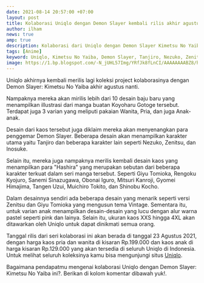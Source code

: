 ```yaml
---
date: 2021-08-14 20:57:00 +07:00
layout: post
title: Kolaborasi Uniqlo dengan Demon Slayer kembali rilis akhir agustus
author: ilham
news: true
amp: true
description: Kolaborasi dari Uniqlo dengan Demon Slayer Kimetsu No Yaiba kembali rilis akhir agustus nanti. Desain baju terbaru dari kolaborasi dapat dilihat disini.
tags: [Anime]
keyword: Uniqlo, Kimetsu No Yaiba, Demon Slayer, Tanjiro, Nezuko, Zenitsu, Inosuke, Giyu Tomioka, Rengoku Kyojuro, Sanemi Sinazugawa, Obonai Iguro, Mitsuri Kanroji, Gyomei Himajima, Tangen Uzui, Muichiro Tokito, Shinobu Kocho
image: https://1.bp.blogspot.com/-N_jUHL57Img/YRfJk8fLnCI/AAAAAAAABZ8/hNHQ1OpaoZcAj8HmriVTe3NWey7POMw4wCLcBGAsYHQ/s0/sketch1628948803220.png
---
```

Uniqlo akhirnya kembali merilis lagi koleksi project kolaborasinya dengan Demon Slayer: Kimetsu No Yaiba akhir agustus nanti.

Nampaknya mereka akan mirilis lebih dari 10 desain baju baru yang menampilkan illustrasi dari manga buatan Koyoharu Gotoge tersebut. Terdapat juga 3 varian yang meliputi pakaian Wanita, Pria, dan juga Anak-anak.

Desain dari kaos tersebut juga diklaim mereka akan menyenangkan para penggemar Demon Slayer. Beberapa desain akan menampilkan karakter utama yaitu Tanjiro dan beberapa karakter lain seperti Nezuko, Zenitsu, dan Inosuke.

Selain itu, mereka juga nampaknya merilis kembali desain kaos yang menampilkan para "Hashira" yang merupakan sebutan dari beberapa karakter terkuat dalam seri manga tersebut. Seperti Giyu Tomioka, Rengoku Kyojuro, Sanemi Sinazugawa, Obonai Iguro, Mitsuri Kanroji, Gyomei Himajima, Tangen Uzui, Muichiro Tokito, dan Shinobu Kocho.

Dalam desainnya sendiri ada beberapa desain yang menarik seperti versi Zenitsu dan Giyu Tomioka yang mengusun tema Vintage. Sementara itu, untuk varian anak menampilkan desain-desain yang lucu dengan alur warna pastel seperti pink dan lainya. Selain itu, ukuran kaos XXS hingga 4XL akan ditawarkan oleh Uniqlo untuk dapat dinikmati semua orang.

Tanggal rilis dari seri kolaborasi ini akan berada di tanggal 23 Agustus 2021, dengan harga kaos pria dan wanita di kisaran Rp.199.000 dan kaos anak di harga kisaran Rp.129.000 yang akan tersedia di seluruh Uniqlo di Indonesia. Untuk melihat seluruh koleksinya kamu bisa mengunjungi situs <a href="https://www.uniqlo.com/id/id/spl/ut-collection/demon-slayer" target="_blank" rel="nofollow">Uniqlo</a>.

Bagaimana pendapatmu mengenai kolaborasi Uniqlo dengan Demon Slayer: Kimetsu No Yaiba ini?. Berikan di kolom komentar dibawah yuk!.
